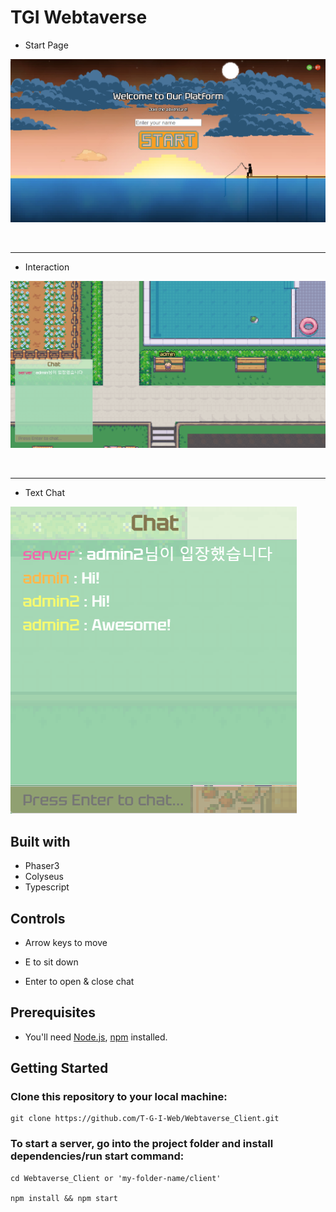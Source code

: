 # TGI Webtaverse

- <span class="subtitle">Start Page</span>

<img src='./img/landingpage.png' />

&nbsp;

---

- <span class="subtitle">Interaction</span>

<img src='./img/bench.png'>

&nbsp;

---

- <span class="subtitle">Text Chat</span>

<img class="chatimg" src='./img/chat.png'>

## Built with

- Phaser3
- Colyseus
- Typescript

## Controls

- Arrow keys to move

- E to sit down

- Enter to open & close chat

## Prerequisites

- You'll need [Node.js](https://nodejs.org/en), [npm](https://www.npmjs.com/) installed.

## Getting Started

### Clone this repository to your local machine:

```
git clone https://github.com/T-G-I-Web/Webtaverse_Client.git
```

### To start a server, go into the project folder and install dependencies/run start command:

```
cd Webtaverse_Client or 'my-folder-name/client'

npm install && npm start
```
